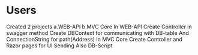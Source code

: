 # Users
Created 2 projects a.WEB-API   b.MVC Core
In WEB-API Create Controller in swagger method
Create DBContext for communicating with DB-table
And ConnectionString for path(Address)
In MVC Core Create Controller and Razor pages for UI
Sending Also DB-Script
